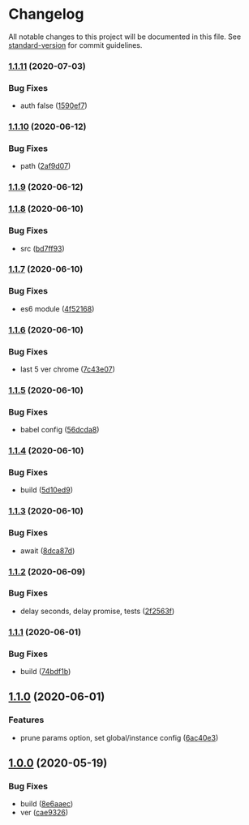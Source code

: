 # Changelog

All notable changes to this project will be documented in this file. See [standard-version](https://github.com/conventional-changelog/standard-version) for commit guidelines.

### [1.1.11](https://github.com/freedomsex/axios-rest-api/compare/v1.1.10...v1.1.11) (2020-07-03)


### Bug Fixes

* auth false ([1590ef7](https://github.com/freedomsex/axios-rest-api/commit/1590ef7a297001c6769664b33c3595af57ca62fe))

### [1.1.10](https://github.com/freedomsex/axios-rest-api/compare/v1.1.9...v1.1.10) (2020-06-12)


### Bug Fixes

* path ([2af9d07](https://github.com/freedomsex/axios-rest-api/commit/2af9d07165ea83ba1e269823efdc845a2ae6aa6e))

### [1.1.9](https://github.com/freedomsex/axios-rest-api/compare/v1.1.8...v1.1.9) (2020-06-12)

### [1.1.8](https://github.com/freedomsex/axios-rest-api/compare/v1.1.7...v1.1.8) (2020-06-10)


### Bug Fixes

* src ([bd7ff93](https://github.com/freedomsex/axios-rest-api/commit/bd7ff93dc52e66f21e0dbcb186911d43972c7300))

### [1.1.7](https://github.com/freedomsex/axios-rest-api/compare/v1.1.6...v1.1.7) (2020-06-10)


### Bug Fixes

* es6 module ([4f52168](https://github.com/freedomsex/axios-rest-api/commit/4f52168322071a0aa908792632203d0aa608d301))

### [1.1.6](https://github.com/freedomsex/axios-rest-api/compare/v1.1.5...v1.1.6) (2020-06-10)


### Bug Fixes

* last 5 ver chrome ([7c43e07](https://github.com/freedomsex/axios-rest-api/commit/7c43e075b89bfcc20971ab29ef93bf6736694768))

### [1.1.5](https://github.com/freedomsex/axios-rest-api/compare/v1.1.4...v1.1.5) (2020-06-10)


### Bug Fixes

* babel config ([56dcda8](https://github.com/freedomsex/axios-rest-api/commit/56dcda8977fd327807f7af220ec47927777f30e5))

### [1.1.4](https://github.com/freedomsex/axios-rest-api/compare/v1.1.3...v1.1.4) (2020-06-10)


### Bug Fixes

* build ([5d10ed9](https://github.com/freedomsex/axios-rest-api/commit/5d10ed9aeff5ac2338a0d9554e14306538797c96))

### [1.1.3](https://github.com/freedomsex/axios-rest-api/compare/v1.1.2...v1.1.3) (2020-06-10)


### Bug Fixes

* await ([8dca87d](https://github.com/freedomsex/axios-rest-api/commit/8dca87d549386fbb6dcccdc19d48a989165c5869))

### [1.1.2](https://github.com/freedomsex/axios-rest-api/compare/v1.1.1...v1.1.2) (2020-06-09)


### Bug Fixes

* delay seconds, delay promise, tests ([2f2563f](https://github.com/freedomsex/axios-rest-api/commit/2f2563fa287ec4b90af8b7be2790a7e38375b6f7))

### [1.1.1](https://github.com/freedomsex/axios-rest-api/compare/v1.1.0...v1.1.1) (2020-06-01)


### Bug Fixes

* build ([74bdf1b](https://github.com/freedomsex/axios-rest-api/commit/74bdf1b621886bc6d4c5a4be0abdc70dd2c6505b))

## [1.1.0](https://github.com/freedomsex/axios-rest-api/compare/v1.0.0...v1.1.0) (2020-06-01)


### Features

* prune params option, set global/instance config ([6ac40e3](https://github.com/freedomsex/axios-rest-api/commit/6ac40e3cecf266d8d3f5e8ceffef856de11ebc4f))

## [1.0.0](https://github.com/freedomsex/axios-rest-api/compare/v0.1.16...v1.0.0) (2020-05-19)


### Bug Fixes

* build ([8e6aaec](https://github.com/freedomsex/axios-rest-api/commit/8e6aaec5c586db7dc17709b2da6832bc4262472e))
* ver ([cae9326](https://github.com/freedomsex/axios-rest-api/commit/cae9326e47a4f8ba148aac2d84b71823b174d843))

